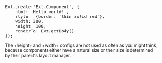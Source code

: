 <pre class="runnable 200">
Ext.create('Ext.Component', {
    html: 'Hello world!',
    style : {border: 'thin solid red'},
    width: 300,
    height: 100,
    renderTo: Ext.getBody()
});</pre>

The +height+ and +width+
configs are not used as often as you might think, because components either have a natural size or 
their size is determined by their parent's layout manager.
